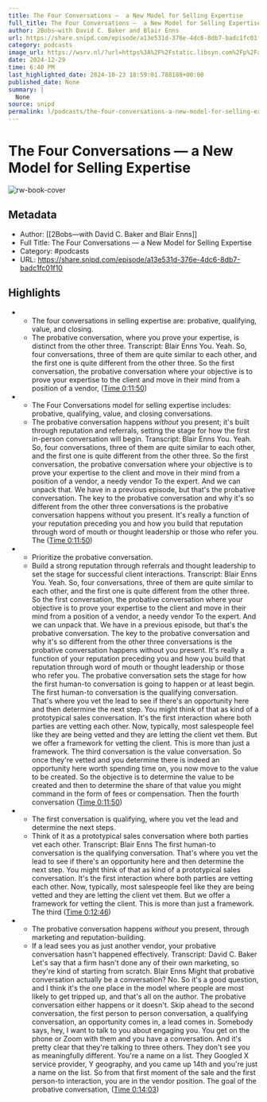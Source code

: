 ```yaml
---
title: The Four Conversations —  a New Model for Selling Expertise
full_title: The Four Conversations —  a New Model for Selling Expertise
author: 2Bobs—with David C. Baker and Blair Enns
url: https://share.snipd.com/episode/a13e531d-376e-4dc6-8db7-badc1fc01f10
category: podcasts
image_url: https://wsrv.nl/?url=https%3A%2F%2Fstatic.libsyn.com%2Fp%2Fassets%2Fd%2F7%2F4%2F0%2Fd740ffebfcaab924%2F2bobs-cover.png&w=100&h=100
date: 2024-12-29
time: 6:40 PM
last_highlighted_date: 2024-10-23 18:59:01.788188+00:00
published_date: None
summary: |
  None
source: snipd
permalink: l/podcasts/the-four-conversations-a-new-model-for-selling-expertise
---
```

# The Four Conversations —  a New Model for Selling Expertise

![rw-book-cover](https://wsrv.nl/?url=https%3A%2F%2Fstatic.libsyn.com%2Fp%2Fassets%2Fd%2F7%2F4%2F0%2Fd740ffebfcaab924%2F2bobs-cover.png&w=100&h=100)

## Metadata
- Author: [[2Bobs—with David C. Baker and Blair Enns]]
- Full Title: The Four Conversations —  a New Model for Selling Expertise
- Category: #podcasts
- URL: https://share.snipd.com/episode/a13e531d-376e-4dc6-8db7-badc1fc01f10

## Highlights
- - The four conversations in selling expertise are: probative, qualifying, value, and closing.
  - The probative conversation, where you prove your expertise, is distinct from the other three.
  Transcript:
  Blair Enns
  You. Yeah. So, four conversations, three of them are quite similar to each other, and the first one is quite different from the other three. So the first conversation, the probative conversation where your objective is to prove your expertise to the client and move in their mind from a position of a vendor, ([Time 0:11:50](https://share.snipd.com/snip/93b57cf9-b566-471a-97e8-d5b188697f88))
- - The Four Conversations model for selling expertise includes: probative, qualifying, value, and closing conversations.
  - The probative conversation happens *without* you present; it's built through reputation and referrals, setting the stage for how the first in-person conversation will begin.
  Transcript:
  Blair Enns
  You. Yeah. So, four conversations, three of them are quite similar to each other, and the first one is quite different from the other three. So the first conversation, the probative conversation where your objective is to prove your expertise to the client and move in their mind from a position of a vendor, a needy vendor To the expert. And we can unpack that. We have in a previous episode, but that's the probative conversation. The key to the probative conversation and why it's so different from the other three conversations is the probative conversation happens without you present. It's really a function of your reputation preceding you and how you build that reputation through word of mouth or thought leadership or those who refer you. The ([Time 0:11:50](https://share.snipd.com/snip/57bb393a-9f46-49a0-9f73-d3750aef256f))
- - Prioritize the probative conversation.
  - Build a strong reputation through referrals and thought leadership to set the stage for successful client interactions.
  Transcript:
  Blair Enns
  You. Yeah. So, four conversations, three of them are quite similar to each other, and the first one is quite different from the other three. So the first conversation, the probative conversation where your objective is to prove your expertise to the client and move in their mind from a position of a vendor, a needy vendor To the expert. And we can unpack that. We have in a previous episode, but that's the probative conversation. The key to the probative conversation and why it's so different from the other three conversations is the probative conversation happens without you present. It's really a function of your reputation preceding you and how you build that reputation through word of mouth or thought leadership or those who refer you. The probative conversation sets the stage for how the first human-to conversation is going to happen or at least begin. The first human-to conversation is the qualifying conversation. That's where you vet the lead to see if there's an opportunity here and then determine the next step. You might think of that as kind of a prototypical sales conversation. It's the first interaction where both parties are vetting each other. Now, typically, most salespeople feel like they are being vetted and they are letting the client vet them. But we offer a framework for vetting the client. This is more than just a framework. The third conversation is the value conversation. So once they're vetted and you determine there is indeed an opportunity here worth spending time on, you now move to the value to be created. So the objective is to determine the value to be created and then to determine the share of that value you might command in the form of fees or compensation. Then the fourth conversation ([Time 0:11:50](https://share.snipd.com/snip/87be76e3-6c2c-4fe7-a6ce-5239bf59c96c))
- - The first conversation is qualifying, where you vet the lead and determine the next steps. 
  - Think of it as a prototypical sales conversation where both parties vet each other.
  Transcript:
  Blair Enns
  The first human-to conversation is the qualifying conversation. That's where you vet the lead to see if there's an opportunity here and then determine the next step. You might think of that as kind of a prototypical sales conversation. It's the first interaction where both parties are vetting each other. Now, typically, most salespeople feel like they are being vetted and they are letting the client vet them. But we offer a framework for vetting the client. This is more than just a framework. The third ([Time 0:12:46](https://share.snipd.com/snip/f95f83ef-0154-421c-adb0-0db8a4b2da3c))
- - The probative conversation happens *without* you present, through marketing and reputation-building.
  - If a lead sees you as just another vendor, your probative conversation hasn't happened effectively.
  Transcript:
  David C. Baker
  Let's say that a firm hasn't done any of their own marketing, so they're kind of starting from scratch.
  Blair Enns
  Might that probative conversation actually be a conversation? No. So it's a good question, and I think it's the one place in the model where people are most likely to get tripped up, and that's all on the author. The probative conversation either happens or it doesn't. Skip ahead to the second conversation, the first person to person conversation, a qualifying conversation, an opportunity comes in, a lead comes in. Somebody says, hey, I want to talk to you about engaging you. You get on the phone or Zoom with them and you have a conversation. And it's pretty clear that they're talking to three others. They don't see you as meaningfully different. You're a name on a list. They Googled X service provider, Y geography, and you came up 14th and you're just a name on the list. So from that first moment of the sale and the first person-to interaction, you are in the vendor position. The goal of the probative conversation, ([Time 0:14:03](https://share.snipd.com/snip/0626253c-ece7-4823-abbd-f571d46fc158))


